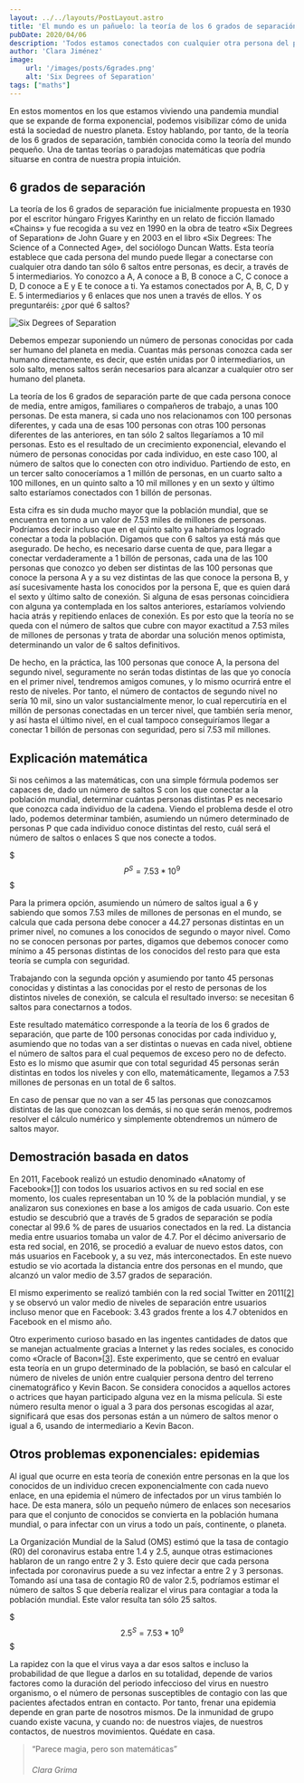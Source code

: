 ```yaml
---
layout: ../../layouts/PostLayout.astro
title: 'El mundo es un pañuelo: la teoría de los 6 grados de separación 🤯'
pubDate: 2020/04/06
description: 'Todos estamos conectados con cualquier otra persona del planeta a través de 5 intermediarios; ¿te lo crees?'
author: 'Clara Jiménez'
image:
    url: '/images/posts/6grades.png' 
    alt: 'Six Degrees of Separation'
tags: ["maths"]
---
```

En estos momentos en los que estamos viviendo una pandemia mundial que se expande de forma exponencial, podemos visibilizar cómo de unida está la sociedad de nuestro planeta. Estoy hablando, por tanto, de la teoría de los 6 grados de separación, también conocida como la teoría del mundo pequeño. Una de tantas teorías o paradojas matemáticas que podría situarse en contra de nuestra propia intuición.

6 grados de separación
----------------------

La teoría de los 6 grados de separación fue inicialmente propuesta en 1930 por el escritor húngaro Frigyes Karinthy en un relato de ficción llamado «Chains» y fue recogida a su vez en 1990 en la obra de teatro «Six Degrees of Separation» de John Guare y en 2003 en el libro «Six Degrees: The Science of a Connected Age», del sociólogo Duncan Watts. Esta teoría establece que cada persona del mundo puede llegar a conectarse con cualquier otra dando tan sólo 6 saltos entre personas, es decir, a través de 5 intermediarios. Yo conozco a A, A conoce a B, B conoce a C, C conoce a D, D conoce a E y E te conoce a ti. Ya estamos conectados por A, B, C, D y E. 5 intermediarios y 6 enlaces que nos unen a través de ellos. Y os preguntaréis: ¿por qué 6 saltos?

![Six Degrees of Separation](/images/posts/6grades.png)

Debemos empezar suponiendo un número de personas conocidas por cada ser humano del planeta en media. Cuantas más personas conozca cada ser humano directamente, es decir, que estén unidas por 0 intermediarios, un solo salto, menos saltos serán necesarios para alcanzar a cualquier otro ser humano del planeta.

La teoría de los 6 grados de separación parte de que cada persona conoce de media, entre amigos, familiares o compañeros de trabajo, a unas 100 personas. De esta manera, si cada uno nos relacionamos con 100 personas diferentes, y cada una de esas 100 personas con otras 100 personas diferentes de las anteriores, en tan sólo 2 saltos llegaríamos a 10 mil personas. Esto es el resultado de un crecimiento exponencial, elevando el número de personas conocidas por cada individuo, en este caso 100, al número de saltos que lo conecten con otro individuo. Partiendo de esto, en un tercer salto conoceríamos a 1 millón de personas, en un cuarto salto a 100 millones, en un quinto salto a 10 mil millones y en un sexto y último salto estaríamos conectados con 1 billón de personas.

Esta cifra es sin duda mucho mayor que la población mundial, que se encuentra en torno a un valor de 7.53 miles de millones de personas. Podríamos decir incluso que en el quinto salto ya habríamos logrado conectar a toda la población. Digamos que con 6 saltos ya está más que asegurado. De hecho, es necesario darse cuenta de que, para llegar a conectar verdaderamente a 1 billón de personas, cada una de las 100 personas que conozco yo deben ser distintas de las 100 personas que conoce la persona A y a su vez distintas de las que conoce la persona B, y así sucesivamente hasta los conocidos por la persona E, que es quien dará el sexto y último salto de conexión. Si alguna de esas personas coincidiera con alguna ya contemplada en los saltos anteriores, estaríamos volviendo hacia atrás y repitiendo enlaces de conexión. Es por esto que la teoría no se queda con el número de saltos que cubre con mayor exactitud a 7.53 miles de millones de personas y trata de abordar una solución menos optimista, determinando un valor de 6 saltos definitivos.

De hecho, en la práctica, las 100 personas que conoce A, la persona del segundo nivel, seguramente no serán todas distintas de las que yo conocía en el primer nivel, tendremos amigos comunes, y lo mismo ocurrirá entre el resto de niveles. Por tanto, el número de contactos de segundo nivel no sería 10 mil, sino un valor sustancialmente menor, lo cual repercutiría en el millón de personas conectadas en un tercer nivel, que también sería menor, y así hasta el último nivel, en el cual tampoco conseguiríamos llegar a conectar 1 billón de personas con seguridad, pero sí 7.53 mil millones.

Explicación matemática
----------------------

Si nos ceñimos a las matemáticas, con una simple fórmula podemos ser capaces de, dado un número de saltos S con los que conectar a la población mundial, determinar cuántas personas distintas P es necesario que conozca cada individuo de la cadena. Viendo el problema desde el otro lado, podemos determinar también, asumiendo un número determinado de personas P que cada individuo conoce distintas del resto, cuál será el número de saltos o enlaces S que nos conecte a todos.

$$$
P^S = 7.53*10^9
$$$

Para la primera opción, asumiendo un número de saltos igual a 6 y sabiendo que somos 7.53 miles de millones de personas en el mundo, se calcula que cada persona debe conocer a 44.27 personas distintas en un primer nivel, no comunes a los conocidos de segundo o mayor nivel. Como no se conocen personas por partes, digamos que debemos conocer como mínimo a 45 personas distintas de los conocidos del resto para que esta teoría se cumpla con seguridad.

Trabajando con la segunda opción y asumiendo por tanto 45 personas conocidas y distintas a las conocidas por el resto de personas de los distintos niveles de conexión, se calcula el resultado inverso: se necesitan 6 saltos para conectarnos a todos.

Este resultado matemático corresponde a la teoría de los 6 grados de separación, que parte de 100 personas conocidas por cada individuo y, asumiendo que no todas van a ser distintas o nuevas en cada nivel, obtiene el número de saltos para el cual pequemos de exceso pero no de defecto. Esto es lo mismo que asumir que con total seguridad 45 personas serán distintas en todos los niveles y con ello, matemáticamente, llegamos a 7.53 millones de personas en un total de 6 saltos.

En caso de pensar que no van a ser 45 las personas que conozcamos distintas de las que conozcan los demás, si no que serán menos, podremos resolver el cálculo numérico y simplemente obtendremos un número de saltos mayor.

Demostración basada en datos
----------------------------

En 2011, Facebook realizó un estudio denominado «Anatomy of Facebook»[[1]](https://www.facebook.com/notes/facebook-data-team/anatomy-of-facebook/10150388519243859) con todos los usuarios activos en su red social en ese momento, los cuales representaban un 10 % de la población mundial, y se analizaron sus conexiones en base a los amigos de cada usuario. Con este estudio se descubrió que a través de 5 grados de separación se podía conectar al 99.6 % de pares de usuarios conectados en la red. La distancia media entre usuarios tomaba un valor de 4.7. Por el décimo aniversario de esta red social, en 2016, se procedió a evaluar de nuevo estos datos, con más usuarios en Facebook y, a su vez, más interconectados. En este nuevo estudio se vio acortada la distancia entre dos personas en el mundo, que alcanzó un valor medio de 3.57 grados de separación.

El mismo experimento se realizó también con la red social Twitter en 2011[[2]](https://www.aaai.org/ocs/index.php/SOCS/SOCS11/paper/viewFile/4031/4352) y se observó un valor medio de niveles de separación entre usuarios incluso menor que en Facebook: 3.43 grados frente a los 4.7 obtenidos en Facebook en el mismo año.

Otro experimento curioso basado en las ingentes cantidades de datos que se manejan actualmente gracias a Internet y las redes sociales, es conocido como «Oracle of Bacon»[[3]](https://oracleofbacon.org). Este experimento, que se centró en evaluar esta teoría en un grupo determinado de la población, se basó en calcular el número de niveles de unión entre cualquier persona dentro del terreno cinematográfico y Kevin Bacon. Se considera conocidos a aquellos actores o actrices que hayan participado alguna vez en la misma película. Si este número resulta menor o igual a 3 para dos personas escogidas al azar, significará que esas dos personas están a un número de saltos menor o igual a 6, usando de intermediario a Kevin Bacon.

Otros problemas exponenciales: epidemias
----------------------------------------

Al igual que ocurre en esta teoría de conexión entre personas en la que los conocidos de un individuo crecen exponencialmente con cada nuevo enlace, en una epidemia el número de infectados por un virus también lo hace. De esta manera, sólo un pequeño número de enlaces son necesarios para que el conjunto de conocidos se convierta en la población humana mundial, o para infectar con un virus a todo un país, continente, o planeta.

La Organización Mundial de la Salud (OMS) estimó que la tasa de contagio (R0) del coronavirus estaba entre 1.4 y 2.5, aunque otras estimaciones hablaron de un rango entre 2 y 3. Esto quiere decir que cada persona infectada por coronavirus puede a su vez infectar a entre 2 y 3 personas. Tomando así una tasa de contagio R0 de valor 2.5, podríamos estimar el número de saltos S que debería realizar el virus para contagiar a toda la población mundial. Este valor resulta tan sólo 25 saltos.

$$$
2.5^S = 7.53*10^9
$$$

La rapidez con la que el virus vaya a dar esos saltos e incluso la probabilidad de que llegue a darlos en su totalidad, depende de varios factores como la duración del periodo infeccioso del virus en nuestro organismo, o el número de personas susceptibles de contagio con las que pacientes afectados entran en contacto. Por tanto, frenar una epidemia depende en gran parte de nosotros mismos. De la inmunidad de grupo cuando existe vacuna, y cuando no: de nuestros viajes, de nuestros contactos, de nuestros movimientos. Quédate en casa.

> “Parece magia, pero son matemáticas”
>
> ###### Clara Grima